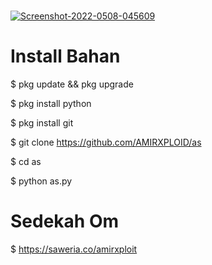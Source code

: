 #
<a href="https://imgbb.com/"><img src="https://i.ibb.co/ZHL13nL/Screenshot-2022-0508-045609.png" alt="Screenshot-2022-0508-045609" border="0"></a>

# Install Bahan

$ pkg update && pkg upgrade

$ pkg install python

$ pkg install git

$ git clone https://github.com/AMIRXPLOID/as

$ cd as

$ python as.py

# Sedekah Om
$ https://saweria.co/amirxploit
